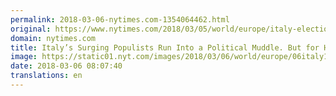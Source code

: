 ```yaml
---
permalink: 2018-03-06-nytimes.com-1354064462.html
original: https://www.nytimes.com/2018/03/05/world/europe/italy-election-muddle.html?partner=rss&amp;emc=rss
domain: nytimes.com
title: Italy’s Surging Populists Run Into a Political Muddle. But for How Long?
image: https://static01.nyt.com/images/2018/03/06/world/europe/06italy1/06italy1-mediumThreeByTwo440.jpg
date: 2018-03-06 08:07:40
translations: en
---
```


